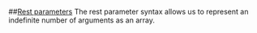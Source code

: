 ##[Rest parameters](https://developer.mozilla.org/en-US/docs/Web/JavaScript/Reference/Functions/rest_parameters)
The rest parameter syntax allows us to represent an indefinite number of arguments as an array.
